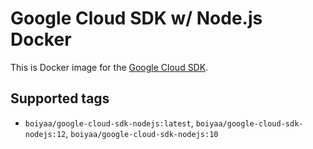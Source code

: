 # Google Cloud SDK w/ Node.js Docker

This is Docker image for the [Google Cloud SDK](https://cloud.google.com/sdk/).

## Supported tags

* `boiyaa/google-cloud-sdk-nodejs:latest`, `boiyaa/google-cloud-sdk-nodejs:12`, `boiyaa/google-cloud-sdk-nodejs:10`
